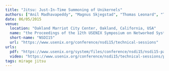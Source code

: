```yaml
---
title: "Jitsu: Just-In-Time Summoning of Unikernels"
authors: ["Anil Madhavapeddy", "Magnus Skjegstad", "Thomas Leonard", "Thomas Gazagnaire", "David Sheets", "Dave Scott", "Richard Mortier", "Amir Chaudhry", "Balraj Singh", "Jon Ludlam", "Jon Crowcroft", "Ian Leslie"]
date: 06/05/2015
venue:
  location: "Oakland Marriot City Center, Oakland, California, USA"
  name: "the Proceedings of the 12th USENIX Symposium on Networked Systems Design and Implementation"
  short-name: "NSDI15"
  url: "https://www.usenix.org/conference/nsdi15/technical-sessions"
urls:
  pdf: "https://www.usenix.org/system/files/conference/nsdi15/nsdi15-paper-madhavapeddy.pdf"
  video: "https://www.usenix.org/conference/nsdi15/technical-sessions/presentation/madhavapeddy"
tags: mirage jitsu
---
```


